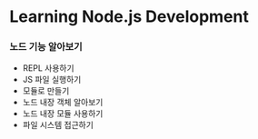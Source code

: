 # Learning Node.js Development

### 노드 기능 알아보기
- REPL 사용하기
- JS 파일 실행하기
- 모듈로 만들기
- 노드 내장 객체 알아보기 
- 노드 내장 모듈 사용하기
- 파일 시스템 접근하기
